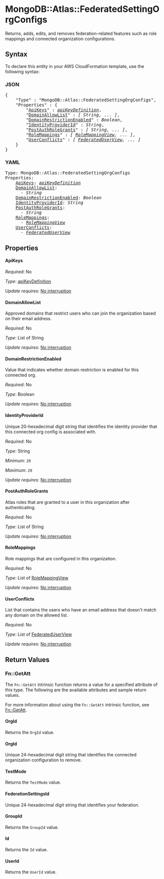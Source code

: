 # MongoDB::Atlas::FederatedSettingOrgConfigs

Returns, adds, edits, and removes federation-related features such as role mappings and connected organization configurations.

## Syntax

To declare this entity in your AWS CloudFormation template, use the following syntax:

### JSON

<pre>
{
    "Type" : "MongoDB::Atlas::FederatedSettingOrgConfigs",
    "Properties" : {
        "<a href="#apikeys" title="ApiKeys">ApiKeys</a>" : <i><a href="apikeydefinition.md">apiKeyDefinition</a></i>,
        "<a href="#domainallowlist" title="DomainAllowList">DomainAllowList</a>" : <i>[ String, ... ]</i>,
        "<a href="#domainrestrictionenabled" title="DomainRestrictionEnabled">DomainRestrictionEnabled</a>" : <i>Boolean</i>,
        "<a href="#identityproviderid" title="IdentityProviderId">IdentityProviderId</a>" : <i>String</i>,
        "<a href="#postauthrolegrants" title="PostAuthRoleGrants">PostAuthRoleGrants</a>" : <i>[ String, ... ]</i>,
        "<a href="#rolemappings" title="RoleMappings">RoleMappings</a>" : <i>[ <a href="rolemappingview.md">RoleMappingView</a>, ... ]</i>,
        "<a href="#userconflicts" title="UserConflicts">UserConflicts</a>" : <i>[ <a href="federateduserview.md">FederatedUserView</a>, ... ]</i>
    }
}
</pre>

### YAML

<pre>
Type: MongoDB::Atlas::FederatedSettingOrgConfigs
Properties:
    <a href="#apikeys" title="ApiKeys">ApiKeys</a>: <i><a href="apikeydefinition.md">apiKeyDefinition</a></i>
    <a href="#domainallowlist" title="DomainAllowList">DomainAllowList</a>: <i>
      - String</i>
    <a href="#domainrestrictionenabled" title="DomainRestrictionEnabled">DomainRestrictionEnabled</a>: <i>Boolean</i>
    <a href="#identityproviderid" title="IdentityProviderId">IdentityProviderId</a>: <i>String</i>
    <a href="#postauthrolegrants" title="PostAuthRoleGrants">PostAuthRoleGrants</a>: <i>
      - String</i>
    <a href="#rolemappings" title="RoleMappings">RoleMappings</a>: <i>
      - <a href="rolemappingview.md">RoleMappingView</a></i>
    <a href="#userconflicts" title="UserConflicts">UserConflicts</a>: <i>
      - <a href="federateduserview.md">FederatedUserView</a></i>
</pre>

## Properties

#### ApiKeys

_Required_: No

_Type_: <a href="apikeydefinition.md">apiKeyDefinition</a>

_Update requires_: [No interruption](https://docs.aws.amazon.com/AWSCloudFormation/latest/UserGuide/using-cfn-updating-stacks-update-behaviors.html#update-no-interrupt)

#### DomainAllowList

Approved domains that restrict users who can join the organization based on their email address.

_Required_: No

_Type_: List of String

_Update requires_: [No interruption](https://docs.aws.amazon.com/AWSCloudFormation/latest/UserGuide/using-cfn-updating-stacks-update-behaviors.html#update-no-interrupt)

#### DomainRestrictionEnabled

Value that indicates whether domain restriction is enabled for this connected org.

_Required_: No

_Type_: Boolean

_Update requires_: [No interruption](https://docs.aws.amazon.com/AWSCloudFormation/latest/UserGuide/using-cfn-updating-stacks-update-behaviors.html#update-no-interrupt)

#### IdentityProviderId

Unique 20-hexadecimal digit string that identifies the identity provider that this connected org config is associated with.

_Required_: No

_Type_: String

_Minimum_: <code>20</code>

_Maximum_: <code>20</code>

_Update requires_: [No interruption](https://docs.aws.amazon.com/AWSCloudFormation/latest/UserGuide/using-cfn-updating-stacks-update-behaviors.html#update-no-interrupt)

#### PostAuthRoleGrants

Atlas roles that are granted to a user in this organization after authenticating.

_Required_: No

_Type_: List of String

_Update requires_: [No interruption](https://docs.aws.amazon.com/AWSCloudFormation/latest/UserGuide/using-cfn-updating-stacks-update-behaviors.html#update-no-interrupt)

#### RoleMappings

Role mappings that are configured in this organization.

_Required_: No

_Type_: List of <a href="rolemappingview.md">RoleMappingView</a>

_Update requires_: [No interruption](https://docs.aws.amazon.com/AWSCloudFormation/latest/UserGuide/using-cfn-updating-stacks-update-behaviors.html#update-no-interrupt)

#### UserConflicts

List that contains the users who have an email address that doesn't match any domain on the allowed list.

_Required_: No

_Type_: List of <a href="federateduserview.md">FederatedUserView</a>

_Update requires_: [No interruption](https://docs.aws.amazon.com/AWSCloudFormation/latest/UserGuide/using-cfn-updating-stacks-update-behaviors.html#update-no-interrupt)

## Return Values

### Fn::GetAtt

The `Fn::GetAtt` intrinsic function returns a value for a specified attribute of this type. The following are the available attributes and sample return values.

For more information about using the `Fn::GetAtt` intrinsic function, see [Fn::GetAtt](https://docs.aws.amazon.com/AWSCloudFormation/latest/UserGuide/intrinsic-function-reference-getatt.html).

#### OrgId

Returns the <code>OrgId</code> value.

#### OrgId

Unique 24-hexadecimal digit string that identifies the connected organization configuration to remove.

#### TestMode

Returns the <code>TestMode</code> value.

#### FederationSettingsId

Unique 24-hexadecimal digit string that identifies your federation.

#### GroupId

Returns the <code>GroupId</code> value.

#### Id

Returns the <code>Id</code> value.

#### UserId

Returns the <code>UserId</code> value.

